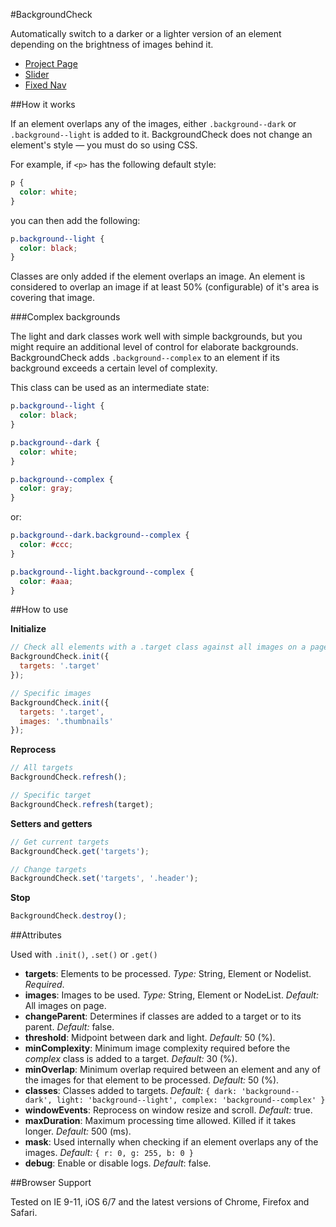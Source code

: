 #BackgroundCheck

Automatically switch to a darker or a lighter version of an element depending on the brightness of images behind it.

+ [Project Page](http://kennethcachia.com/background-check/)
+ [Slider](http://kennethcachia.com/background-check/slider.html)
+ [Fixed Nav](http://kennethcachia.com/background-check/fixed-nav.html)

##How it works

If an element overlaps any of the images, either `.background--dark` or `.background--light` is added to it. BackgroundCheck does not change an element's style &mdash; you must do so using CSS.

For example, if `<p>` has the following default style:

```css
p {
  color: white;
}
```

you can then add the following:

```css
p.background--light {
  color: black;
}
```

Classes are only added if the element overlaps an image. An element is considered to overlap an image if at least 50% (configurable) of it's area is covering that image.

###Complex backgrounds

The light and dark classes work well with simple backgrounds, but you might require an additional level of control for elaborate backgrounds. BackgroundCheck adds `.background--complex` to an element if its background exceeds a certain level of complexity.

This class can be used as an intermediate state:

```css
p.background--light {
  color: black;
}

p.background--dark {
  color: white;
}

p.background--complex {
  color: gray;
}
```

or:

```css
p.background--dark.background--complex {
  color: #ccc;
}

p.background--light.background--complex {
  color: #aaa;
}
```

##How to use

**Initialize**

```javascript
// Check all elements with a .target class against all images on a page
BackgroundCheck.init({
  targets: '.target'
});

// Specific images
BackgroundCheck.init({
  targets: '.target',
  images: '.thumbnails'
});
```

**Reprocess**

```javascript
// All targets
BackgroundCheck.refresh();

// Specific target
BackgroundCheck.refresh(target);
```

**Setters and getters**

```javascript
// Get current targets
BackgroundCheck.get('targets');

// Change targets
BackgroundCheck.set('targets', '.header');
```

**Stop**

```javascript
BackgroundCheck.destroy();
```

##Attributes

Used with `.init()`, `.set()` or `.get()`

+ **targets**: Elements to be processed. *Type:* String, Element or Nodelist. *Required*.
+ **images**: Images to be used. *Type:* String, Element or NodeList. *Default:* All images on page.
+ **changeParent**: Determines if classes are added to a target or to its parent. *Default:* false.
+ **threshold**: Midpoint between dark and light. *Default:* 50 (%).
+ **minComplexity**: Minimum image complexity required before the *complex* class is added to a target. *Default:* 30 (%).
+ **minOverlap**: Minimum overlap required between an element and any of the images for that element to be processed. *Default:* 50 (%).
+ **classes**: Classes added to targets. *Default:* `{ dark: 'background--dark', light: 'background--light', complex: 'background--complex' }`
+ **windowEvents**: Reprocess on window resize and scroll. *Default:* true.
+ **maxDuration**: Maximum processing time allowed. Killed if it takes longer. *Default:* 500 (ms).
+ **mask**: Used internally when checking if an element overlaps any of the images. *Default:* `{ r: 0, g: 255, b: 0 }`
+ **debug**: Enable or disable logs. *Default*: false.

##Browser Support

Tested on IE 9-11, iOS 6/7 and the latest versions of Chrome, Firefox and Safari.